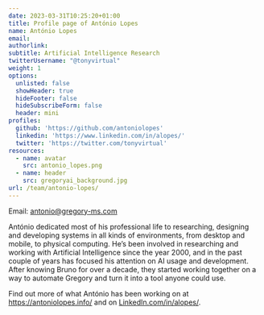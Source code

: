 ```yaml
---
date: 2023-03-31T10:25:20+01:00
title: Profile page of António Lopes
name: António Lopes
email: 
authorlink: 
subtitle: Artificial Intelligence Research
twitterUsername: "@tonyvirtual"
weight: 1
options:
  unlisted: false
  showHeader: true
  hideFooter: false
  hideSubscribeForm: false
  header: mini
profiles:
  github: 'https://github.com/antoniolopes'
  linkedin: 'https://www.linkedin.com/in/alopes/'
  twitter: 'https://twitter.com/tonyvirtual'
resources:
  - name: avatar
    src: antonio_lopes.png
  - name: header
    src: gregoryai_background.jpg
url: /team/antonio-lopes/
---
```


Email: <antonio@gregory-ms.com>

António dedicated most of his professional life to researching, designing and developing systems in all kinds of environments, from desktop and mobile, to physical computing. He’s been involved in researching and working with Artificial Intelligence since the year 2000, and in the past couple of years has focused his attention on AI usage and development. After knowing Bruno for over a decade, they started working together on a way to automate Gregory and turn it into a tool anyone could use.

Find out more of what António has been working on at <https://antoniolopes.info/> and on [LinkedIn.com/in/alopes/](https://www.linkedin.com/in/alopes/).
